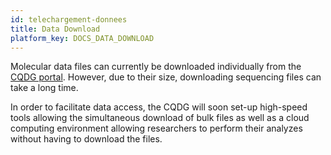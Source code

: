 ```yaml
---
id: telechargement-donnees
title: Data Download
platform_key: DOCS_DATA_DOWNLOAD
---
```


Molecular data files can currently be downloaded individually from the [CQDG portal](https://portail.cqdg.ca). However, due to their size, downloading sequencing files can take a long time. 

In order to facilitate data access, the CQDG will soon set-up high-speed tools allowing the simultaneous download of bulk files as well as a cloud computing environment allowing researchers to perform their analyzes without having to download the files.
